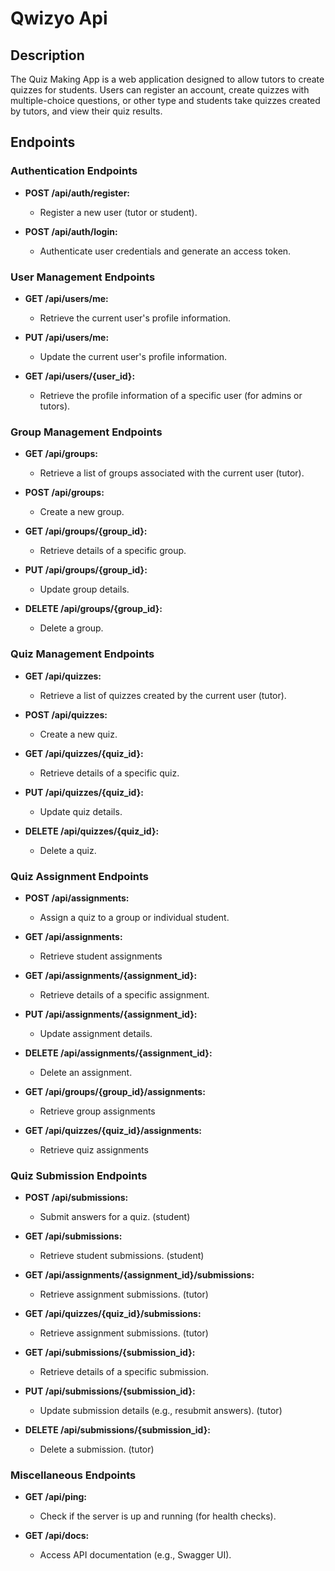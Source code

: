 # Qwizyo Api

## Description

The Quiz Making App is a web application designed to allow tutors to create quizzes for students. Users can register an account, create quizzes with multiple-choice questions, or other type and students take quizzes created by tutors, and view their quiz results.

## Endpoints

### Authentication Endpoints

- **POST /api/auth/register:**
  - Register a new user (tutor or student).

- **POST /api/auth/login:**
  - Authenticate user credentials and generate an access token.

### User Management Endpoints

- **GET /api/users/me:**
  - Retrieve the current user's profile information.

- **PUT /api/users/me:**
  - Update the current user's profile information.

- **GET /api/users/{user_id}:**
  - Retrieve the profile information of a specific user (for admins or tutors).

### Group Management Endpoints

- **GET /api/groups:**
  - Retrieve a list of groups associated with the current user (tutor).

- **POST /api/groups:**
  - Create a new group.

- **GET /api/groups/{group_id}:**
  - Retrieve details of a specific group.

- **PUT /api/groups/{group_id}:**
  - Update group details.

- **DELETE /api/groups/{group_id}:**
  - Delete a group.

### Quiz Management Endpoints

- **GET /api/quizzes:**
  - Retrieve a list of quizzes created by the current user (tutor).

- **POST /api/quizzes:**
  - Create a new quiz.

- **GET /api/quizzes/{quiz_id}:**
  - Retrieve details of a specific quiz.

- **PUT /api/quizzes/{quiz_id}:**
  - Update quiz details.

- **DELETE /api/quizzes/{quiz_id}:**
  - Delete a quiz.

### Quiz Assignment Endpoints

- **POST /api/assignments:**
  - Assign a quiz to a group or individual student.

- **GET /api/assignments:**
  - Retrieve student assignments

- **GET /api/assignments/{assignment_id}:**
  - Retrieve details of a specific assignment.

- **PUT /api/assignments/{assignment_id}:**
  - Update assignment details.

- **DELETE /api/assignments/{assignment_id}:**
  - Delete an assignment.

- **GET /api/groups/{group_id}/assignments:**
  - Retrieve group assignments

- **GET /api/quizzes/{quiz_id}/assignments:**
  - Retrieve quiz assignments

### Quiz Submission Endpoints

- **POST /api/submissions:**
  - Submit answers for a quiz. (student)

- **GET /api/submissions:**
  - Retrieve student submissions. (student)

- **GET /api/assignments/{assignment_id}/submissions:**
  - Retrieve assignment submissions. (tutor)

- **GET /api/quizzes/{quiz_id}/submissions:**
  - Retrieve assignment submissions. (tutor)

- **GET /api/submissions/{submission_id}:**
  - Retrieve details of a specific submission.

- **PUT /api/submissions/{submission_id}:**
  - Update submission details (e.g., resubmit answers). (tutor)

- **DELETE /api/submissions/{submission_id}:**
  - Delete a submission. (tutor)

### Miscellaneous Endpoints

- **GET /api/ping:**
  - Check if the server is up and running (for health checks).

- **GET /api/docs:**
  - Access API documentation (e.g., Swagger UI).
